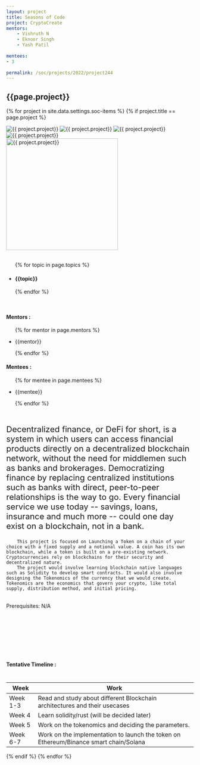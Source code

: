 ```yaml
---
layout: project
title: Seasons of Code
project: CryptoCreate
mentors:
    - Vishruth N
    - Eknoor Singh
    - Yash Patil   
    
mentees:
- 3 
    
permalink: /soc/projects/2022/project244
---
```


<h2 class="display1 m-3 p-3 text-center project-title">{{page.project}}</h2>

{% for project in site.data.settings.soc-items %}
{% if project.title == page.project %}

<div class ="img-soc d-block"> 
    <img src="{{ site.baseurl }}/{{ project.image }}" alt="{{ project.project}}" class="image-1">
    <img src="{{ site.baseurl }}/{{ project.image }}" alt="{{ project.project}}" class="image-2">
    <img src="{{ site.baseurl }}/{{ project.image }}" alt="{{ project.project}}" class="image-3">
    <img src="{{ site.baseurl }}/{{ project.image }}" alt="{{ project.project}}" class="image-4">
</div>
<div class = "mobile-img-soc">
  <img src="{{ site.baseurl }}/{{ project.image }}"  width = "300" height="300" alt="{{ project.project}}" class="border rounded">
  </div>
<div >
    <br>
    <ul>
        {% for topic in page.topics %}
        <li><h4 class="text-primary text-center topics">{{topic}}</h4></li>
        {% endfor %}
    </ul>
    <br>
    <h4 class="display3  ">Mentors :</h4> 
    <ul>
        {% for mentor in page.mentors %}
        <li><p class="lead">{{mentor}}</p></li>
        {% endfor %}
    </ul>
    <h4 class="display3  ">Mentees :</h4> 
    <ul>
        {% for mentee in page.mentees %}
        <li><p class="lead">{{mentee}}</p></li>
        {% endfor %}
    </ul>
</div>
<div class = "project-desc" style = "margin-bottom: 140px">
    <p class="display3" style = "font-size:22px;" >
        <br>
        Decentralized finance, or DeFi for short, is a system in which users can access financial products directly on a decentralized blockchain network, without the need for middlemen such as banks and brokerages. Democratizing finance by replacing centralized institutions such as banks with direct, peer-to-peer relationships is the way to go. Every financial service we use today -- savings, loans, insurance and much more -- could one day exist on a blockchain, not in a bank. 

        This project is focused on Launching a Token on a chain of your choice with a fixed supply and a notional value. A coin has its own blockchain, while a token is built on a pre-existing network. Cryptocurrencies rely on blockchains for their security and decentralized nature.
        The project would involve learning blockchain native languages such as Solidity to develop smart contracts. It would also involve designing the Tokenomics of the currency that we would create. Tokenomics are the economics that govern your crypto, like total supply, distribution method, and initial pricing.  
<br>
Prerequisites:
N/A
    </p>
</div>
<div class = "d-flex flex-wrap">
<div>
    <h4 class="display3" style="margin:40px 0px 40px 0px;">Tentative Timeline :</h4>
    <table class="table table-striped">
    <thead>
        <tr>
        <th>Week</th>
        <th>Work</th>
        </tr>
    </thead>
    <tbody>
    <tr>
      <td>Week 1-3</td>
      <td>Read and study about different Blockchain architectures and their usecases</td>     
    </tr>
    <tr>
      <td>Week 4</td>
      <td>Learn solidity/rust (will be decided later)</td>
    </tr>
    <tr>
      <td>Week 5</td>
      <td>Work on the tokenomics and deciding the parameters.</td>
    </tr>
    <tr>
      <td>Week 6-7</td>
      <td>Work on the implementation to launch the token on Ethereum/Binance smart chain/Solana
    </td>
    <tr>
    </tbody>
    </table>
</div>

</div>
{% endif %}
{% endfor %}
